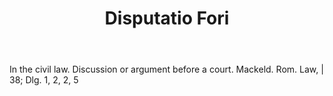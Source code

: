 ---
title: Disputatio Fori
letter: D
permalink: "/definitions/bld-disputatio-fori.html"
body: In the civil law. Discussion or argument before a court. Mackeld. Rom. Law,
  | 38; Dlg. 1, 2, 2, 5
published_at: '2018-07-07'
source: Black's Law Dictionary 2nd Ed (1910)
layout: post
---